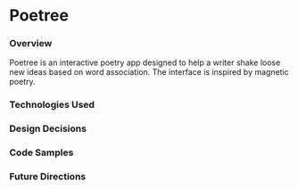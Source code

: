 # Poetree
### Overview
Poetree is an interactive poetry app designed to help a writer shake loose new ideas based on word association. The interface is inspired by magnetic poetry. 

### Technologies Used

### Design Decisions

### Code Samples


### Future Directions

